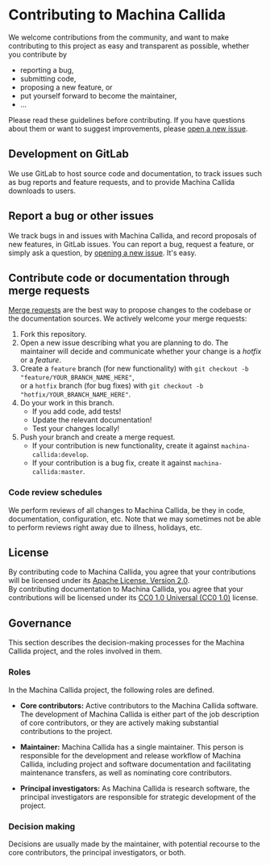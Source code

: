 # Contributing to Machina Callida

We welcome contributions from the community, and want to make contributing to this project as easy and transparent as possible, whether you contribute by

- reporting a bug,
- submitting code,
- proposing a new feature, or
- put yourself forward to become the maintainer,
- ...

Please read these guidelines before contributing.
If you have questions about them or want to suggest improvements, please [open a new issue](https://scm.cms.hu-berlin.de/callidus/machina-callida/-/issues/new).

## Development on GitLab

We use GitLab to host source code and documentation, to track issues such as bug reports and feature requests, and to provide Machina Callida downloads to users.

## Report a bug or other issues

We track bugs in and issues with Machina Callida, and record proposals of new features, in GitLab issues.
You can report a bug, request a feature, or simply ask a question, by [opening a new issue](https://scm.cms.hu-berlin.de/callidus/machina-callida/-/issues/new).
It's easy.

## Contribute code or documentation through merge requests

[Merge requests](https://docs.gitlab.com/ee/user/project/merge_requests/getting_started.html) are the best way to propose changes to the codebase or the documentation sources. We actively welcome your merge requests:

1. Fork this repository.
2. Open a new issue describing what you are planning to do. The maintainer will decide and communicate whether your change is a *hotfix* or a *feature*.
3. Create a `feature` branch (for new functionality) with `git checkout -b "feature/YOUR_BRANCH_NAME_HERE"`,  
or a `hotfix` branch (for bug fixes) with `git checkout -b "hotfix/YOUR_BRANCH_NAME_HERE"`.
4. Do your work in this branch.
    - If you add code, add tests!
    - Update the relevant documentation!
    - Test your changes locally!
5. Push your branch and create a merge request.  
    - If your contribution is new functionality, create it against `machina-callida:develop`.
    - If your contribution is a bug fix, create it against `machina-callida:master`.

### Code review schedules

We perform reviews of all changes to Machina Callida, be they in code, documentation, configuration, etc. 
Note that we may sometimes not be able to perform reviews right away due to illness, holidays, etc.

## License

By contributing code to Machina Callida, you agree that your contributions will be licensed under its [Apache License, Version 2.0](LICENSE).  
By contributing documentation to Machina Callida, you agree that your contributions will be licensed under its [CC0 1.0 Universal (CC0 1.0)](https://creativecommons.org/publicdomain/zero/1.0/legalcode) license.

## Governance

This section describes the decision-making processes for the Machina Callida project, and the roles involved in them.

### Roles

In the Machina Callida project, the following roles are defined.

- **Core contributors:** Active contributors to the Machina Callida software. The development of Machina Callida is either part of the job description of core contributors, or they are actively making substantial contributions to the project.

- **Maintainer:** Machina Callida has a single maintainer. This person is responsible for the development and release workflow of Machina Callida, including project and software documentation and facilitating maintenance transfers, as well as nominating core contributors.

- **Principal investigators:** As Machina Callida is research software, the principal investigators are responsible for strategic development of the project.

### Decision making

Decisions are usually made by the maintainer, with potential recourse to the core contributors, the principal investigators, or both.
